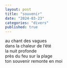 ```yaml
---
layout: post
title: "souvenir"
date: "2024-03-23"
categories: "divers"
published: true
---
```


au chant des vagues  
dans la chaleur de l’été  
la nuit profonde  
près du feu sur la plage  
ton souvenir remonte en moi  
